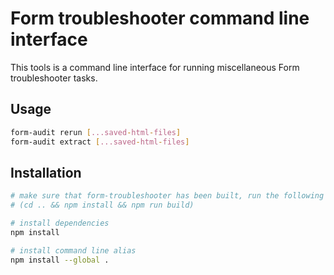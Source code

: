 # Form troubleshooter command line interface

This tools is a command line interface for running miscellaneous Form troubleshooter tasks.

## Usage

```sh
form-audit rerun [...saved-html-files]
form-audit extract [...saved-html-files]
```

## Installation

```sh
# make sure that form-troubleshooter has been built, run the following command if required
# (cd .. && npm install && npm run build)

# install dependencies
npm install

# install command line alias
npm install --global .
```

